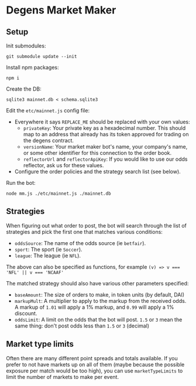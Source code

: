 # Degens Market Maker


## Setup

Init submodules:

    git submodule update --init

Install npm packages:

    npm i

Create the DB:

    sqlite3 mainnet.db < schema.sqlite3

Edit the `etc/mainnet.js` config file:

* Everywhere it says `REPLACE_ME` should be replaced with your own values:
  * `privateKey`: Your private key as a hexadecimal number. This should map to an address that already has its token approved for trading on the degens contract.
  * `versionName`: Your market maker bot's name, your company's name, or some other identifier for this connection to the order book.
  * `reflectorUrl` and `reflectorApiKey`: If you would like to use our odds reflector, ask us for these values.
* Configure the order policies and the strategy search list (see below).

Run the bot:

    node mm.js ./etc/mainnet.js ./mainnet.db


## Strategies

When figuring out what order to post, the bot will search through the list of strategies and pick the first one that matches various conditions:

* `oddsSource`: The name of the odds source (ie `betfair`).
* `sport`: The sport (ie `Soccer`).
* `league`: The league (ie `NFL`).

The above can also be specified as functions, for example `(v) => v === 'NFL' || v === 'NCAAF'`

The matched strategy should also have various other parameters specified:

* `baseAmount`: The size of orders to make, in token units (by default, DAI)
* `markupMult`: A multiplier to apply to the markup from the received odds. A markup of `1.01` will apply a 1% markup, and `0.99` will apply a 1% discount.
* `oddsLimit`: A limit on the odds that the bot will post. `1.5` or `3` mean the same thing: don't post odds less than `1.5` or `3` (decimal)


## Market type limits

Often there are many different point spreads and totals available. If you prefer to not have markets up on all of them (maybe because the possible exposure per match would be too high), you can use `marketTypeLimits` to limit the number of markets to make per event.
